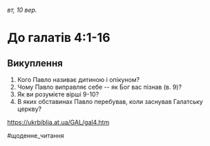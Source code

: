 
_вт, 10 вер._

# До галатів 4:1-16

## Викуплення
1. Кого Павло називає дитиною і опікуном?
2. Чому Павло виправляє себе -- як Бог вас пізнав (в. 9)?
3. Як ви розумієте вірші 9-10?
4. В яких обставинах Павло перебував, коли заснував Галатську церкву?

https://ukrbiblia.at.ua/GAL/gal4.htm 

#щоденне_читання
